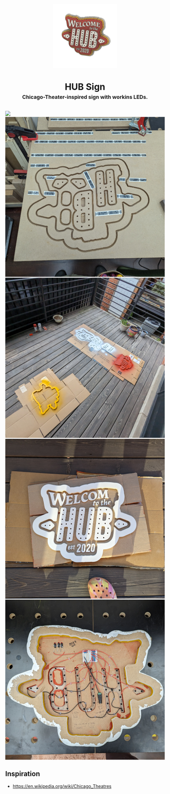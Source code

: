 <!-- 2023-12-15 -->

<p align="center">
  <img src="../../plans/hub-sign/images/wireframe.png" width="40%"/>
</p>
<h1 align="center">
  HUB Sign
  <br>
  <sup><sub><sup>Chicago-Theater-inspired sign with workins LEDs.<sup></sub>
</h1>

![](/plans/hub-sign/images/gallery0.png)
![](/plans/hub-sign/images/gallery1.jpg)
![](/plans/hub-sign/images/gallery2.jpg)
![](/plans/hub-sign/images/gallery3.jpg)
![](/plans/hub-sign/images/gallery4.jpg)

## Inspiration

- https://en.wikipedia.org/wiki/Chicago_Theatres
